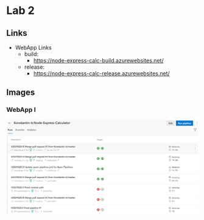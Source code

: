 # Lab 2

## Links

- WebApp Links
  - build:
    - https://node-express-calc-build.azurewebsites.net/
  - release:
    - https://node-express-calc-release.azurewebsites.net/

## Images

### WebApp I

![Pipeline Runs](.\screenshots\screenshot_pipelineruns.png)
